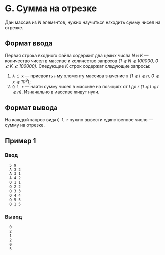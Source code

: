 # G. Сумма на отрезке

Дан массив из _N_ элементов, нужно научиться находить сумму чисел на отрезке.

## Формат ввода

Первая строка входного файла содержит два целых числа _N_ и _K_ — количество чисел в массиве и количество запросов _(1 ⩽
N ⩽ 100000, 0 ⩽ K ⩽ 100000)_. Следующие _K_ строк содержат следующие запросы:

1. `A i x` — присвоить _i_-му элементу массива значение _x (1 ⩽ i ⩽ n, 0 ⩽ x ⩽ 10<sup>9</sup>)_;
2. `Q l r` — найти сумму чисел в массиве на позициях от _l_ до _r (1 ⩽ l ⩽ r ⩽ n)_.
   Изначально в массиве живут нули.

## Формат вывода

На каждый запрос вида `Q l r` нужно вывести единственное число — сумму на отрезке.

## Пример 1

### Ввод

      5 9
      A 2 2
      A 3 1
      A 4 2
      Q 1 1
      Q 2 2
      Q 3 3
      Q 4 4
      Q 5 5
      Q 1 5

### Вывод

      0
      2
      1
      2
      0
      5
